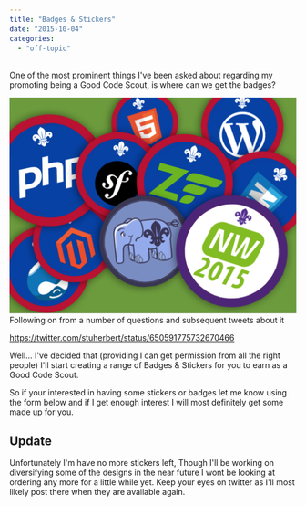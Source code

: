 ```yaml
---
title: "Badges & Stickers"
date: "2015-10-04"
categories: 
  - "off-topic"
---
```


One of the most prominent things I've been asked about regarding my promoting being a Good Code Scout, is where can we get the badges?

![Screen Shot 2015-10-04 at 12.03.38](/assets/images/Screen-Shot-2015-10-04-at-12.03.38.png)  
Following on from a number of questions and subsequent tweets about it

https://twitter.com/stuherbert/status/650591775732670466

Well... I've decided that (providing I can get permission from all the right people) I'll start creating a range of Badges & Stickers for you to earn as a Good Code Scout.

So if your interested in having some stickers or badges let me know using the form below and if I get enough interest I will most definitely get some made up for you.

## Update

Unfortunately I'm have no more stickers left, Though I'll be working on diversifying some of the designs in the near future I wont be looking at ordering any more for a little while yet. Keep your eyes on twitter as I'll most likely post there when they are available again.
